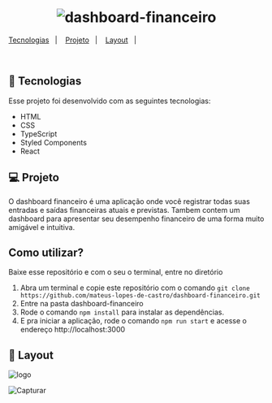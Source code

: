 <h1 align="center">
  <img alt="dashboard-financeiro" title="Dashboard Financeiro" src="https://user-images.githubusercontent.com/77696623/138017474-23d5b092-9956-4027-a9a1-58c176ef9408.PNG" />
</h1>

<p align="center">

  <a href="#-tecnologias">Tecnologias</a>&nbsp;&nbsp;&nbsp;|&nbsp;&nbsp;&nbsp;
  <a href="#-projeto">Projeto</a>&nbsp;&nbsp;&nbsp;|&nbsp;&nbsp;&nbsp;
  <a href="#-layout">Layout</a>&nbsp;&nbsp;&nbsp;|&nbsp;&nbsp;&nbsp;
</p>

<br>

## 🚀 Tecnologias

Esse projeto foi desenvolvido com as seguintes tecnologias:

- HTML
- CSS
- TypeScript
- Styled Components
- React

## 💻 Projeto

O dashboard financeiro é uma aplicação onde você registrar todas suas entradas e saídas financeiras atuais e previstas. Tambem contem um dashboard para apresentar seu desempenho financeiro de uma forma muito amigável e intuitiva.

## Como utilizar?

Baixe esse repositório e com o seu o terminal, entre no diretório

1. Abra um terminal e copie este repositório com o comando `git clone https://github.com/mateus-lopes-de-castro/dashboard-financeiro.git`
2. Entre na pasta dashboard-financeiro
3. Rode o comando `npm install` para instalar as dependências.
4. E pra iniciar a aplicação, rode o comando `npm run start` e acesse o endereço http://localhost:3000 

## 🔖 Layout

![logo](https://user-images.githubusercontent.com/77696623/138017958-29bdf96b-f9cb-47c7-9b8e-82907b261883.PNG)

![Capturar](https://user-images.githubusercontent.com/77696623/138373209-c35cb9df-f519-497b-baa5-a243d76cc569.PNG)

